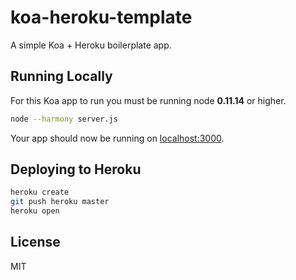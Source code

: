 koa-heroku-template
===================

A simple Koa + Heroku boilerplate app.

## Running Locally
For this Koa app to run you must be running node **0.11.14** or higher.
``` sh
node --harmony server.js
```
Your app should now be running on [localhost:3000](http://localhost:3000/).

## Deploying to Heroku
``` sh
heroku create
git push heroku master
heroku open
```

## License
MIT
